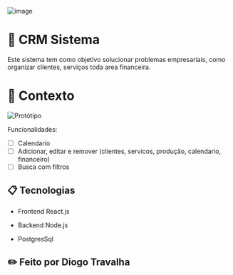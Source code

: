 ![image](https://imgur.com/gallery/1ezV4lD)

# 🚀 CRM Sistema

Este sistema tem como objetivo solucionar problemas empresariais, como organizar clientes, serviços toda area financeira.

# 🧠 Contexto

![Protótipo](https://imgur.com/gallery/40emhxY)

Funcionalidades:
- [ ] Calendario
- [ ] Adicionar, editar e remover (clientes, servicos, produção, calendario, financeiro)
- [ ] Busca com filtros

## 📋 Tecnologias

- Frontend React.js

- Backend Node.js

- PostgresSql

## ✏️ Feito por Diogo Travalha




